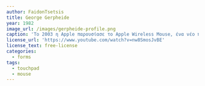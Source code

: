 ```yaml
---
author: FaidonTsetsis
title: George Gerpheide
year: 1982
image_url: /images/gerpheide-profile.png
caption: 'Το 2003 η Apple παρουσίασε το Apple Wireless Mouse, ένα νέο περιφερειακό που βασίζεται σε Bluetooth που παρέχει αξιόπιστη απόδοση έως και 10 μέτρα. Η Apple ήταν η πρώτη που παρείχε λογισμικό Adaptive Frequency Hopping (AFH) που εξαλείφει τις παρεμβολές μεταξύ συσκευών Bluetooth και άλλων ασύρματων δικτύων και συσκευών, επιτρέποντας το ποντίκι να λειτουργεί αξιόπιστα χωρίς παρεμβολές στις ρυθμίσεις του σπιτιού, του γραφείου, του σχολείου και του εργαστηρίου όπου ενδέχεται να χρησιμοποιούνται άλλες ασύρματες συσκευές και δίκτυα.'
license_url: 'https://www.youtube.com/watch?v=nw8SmosJvBE'
license_text: free-license
categories:
  - forms
tags:
  - touchpad
  - mouse
---
```

